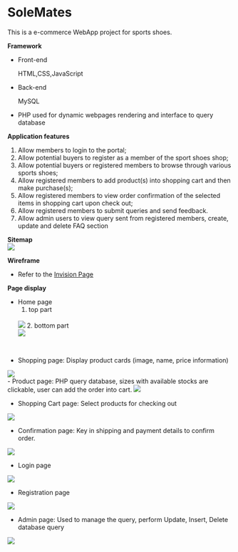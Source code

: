 # SoleMates


This is a e-commerce WebApp project for sports shoes.

**Framework**

- Front-end

    HTML,CSS,JavaScript

- Back-end

    MySQL

- PHP used for dynamic webpages rendering and interface to query database


**Application features**

1. Allow members to login to the portal;
2. Allow potential buyers to register as a member of the sport shoes shop;
3. Allow potential buyers or registered members to browse through various sports shoes;
4. Allow registered members to add product(s) into shopping cart and then make purchase(s);
5. Allow registered members to view order confirmation of the selected items in shopping cart upon check out;
6. Allow registered members to submit queries and send feedback.
7. Allow admin users to view query sent from registered members, create, update and delete FAQ section

**Sitemap**
<br>
<img src="./images/sitemap.png">

**Wireframe**
- Refer to the [Invision Page](https://jimmy928086.invisionapp.com/freehand/WebApp2-Y1OQYDVGl)

**Page display**

- Home page
    1. top part 
    <br>
    <img src="./images/solemate.png">
    2. bottom part
    <br>
    <img src="./images/home_page_2.png">

<br>
 
- Shopping page: Display product cards (image, name, price information)
 <img src="./images/catalog.png">
 <br>
- Product page: PHP query database, sizes with available stocks are clickable, user can add the order into cart.
 <img src="./images/product.png">
      <br>
     
- Shopping Cart page: Select products for checking out
 <img src="./images/Shoppingcart.png">
 <br>
                         
- Confirmation page: Key in shipping and payment details to confirm order.
 <img src="./images/confiramtion.png">
 <br>
      
- Login page
 <img src="./images/login.png">
 <br>

- Registration page
 <img src="./images/registration.png">
<br>

- Admin page: Used to manage the query, perform Update, Insert, Delete database query
 <img src="./images/feedback.png">


